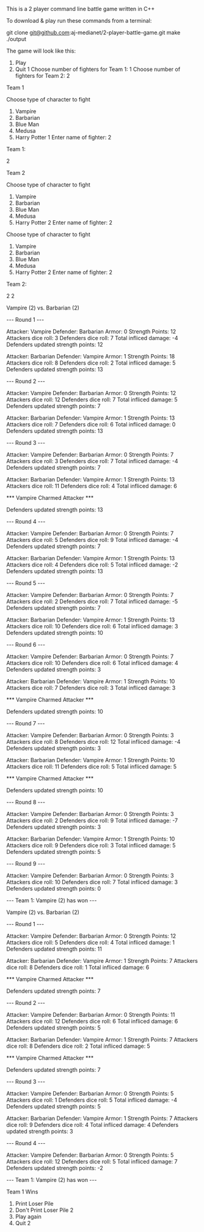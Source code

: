 This is a 2 player command line battle game written in C++

To download & play run these commands from a terminal:

git clone git@github.com:aj-medianet/2-player-battle-game.git
make
./output

The game will look like this:

1. Play
2. Quit
1
Choose number of fighters for Team 1: 1
Choose number of fighters for Team 2: 2

Team 1


Choose type of character to fight
1. Vampire
2. Barbarian
3. Blue Man
4. Medusa
5. Harry Potter
1
Enter name of fighter: 2

Team 1: 

2 


Team 2


Choose type of character to fight
1. Vampire
2. Barbarian
3. Blue Man
4. Medusa
5. Harry Potter
2
Enter name of fighter: 2


Choose type of character to fight
1. Vampire
2. Barbarian
3. Blue Man
4. Medusa
5. Harry Potter
2
Enter name of fighter: 2

Team 2: 

2 2 



Vampire (2) vs. Barbarian (2)

--- Round 1 ---

Attacker: Vampire
Defender: Barbarian Armor: 0 Strength Points: 12
Attackers dice roll: 3
Defenders dice roll: 7
Total infliced damage: -4
Defenders updated strength points: 12

Attacker: Barbarian
Defender: Vampire Armor: 1 Strength Points: 18
Attackers dice roll: 8
Defenders dice roll: 2
Total infliced damage: 5
Defenders updated strength points: 13

--- Round 2 ---

Attacker: Vampire
Defender: Barbarian Armor: 0 Strength Points: 12
Attackers dice roll: 12
Defenders dice roll: 7
Total infliced damage: 5
Defenders updated strength points: 7

Attacker: Barbarian
Defender: Vampire Armor: 1 Strength Points: 13
Attackers dice roll: 7
Defenders dice roll: 6
Total infliced damage: 0
Defenders updated strength points: 13

--- Round 3 ---

Attacker: Vampire
Defender: Barbarian Armor: 0 Strength Points: 7
Attackers dice roll: 3
Defenders dice roll: 7
Total infliced damage: -4
Defenders updated strength points: 7

Attacker: Barbarian
Defender: Vampire Armor: 1 Strength Points: 13
Attackers dice roll: 11
Defenders dice roll: 4
Total infliced damage: 6

*** Vampire Charmed Attacker ***

Defenders updated strength points: 13

--- Round 4 ---

Attacker: Vampire
Defender: Barbarian Armor: 0 Strength Points: 7
Attackers dice roll: 5
Defenders dice roll: 9
Total infliced damage: -4
Defenders updated strength points: 7

Attacker: Barbarian
Defender: Vampire Armor: 1 Strength Points: 13
Attackers dice roll: 4
Defenders dice roll: 5
Total infliced damage: -2
Defenders updated strength points: 13

--- Round 5 ---

Attacker: Vampire
Defender: Barbarian Armor: 0 Strength Points: 7
Attackers dice roll: 2
Defenders dice roll: 7
Total infliced damage: -5
Defenders updated strength points: 7

Attacker: Barbarian
Defender: Vampire Armor: 1 Strength Points: 13
Attackers dice roll: 10
Defenders dice roll: 6
Total infliced damage: 3
Defenders updated strength points: 10

--- Round 6 ---

Attacker: Vampire
Defender: Barbarian Armor: 0 Strength Points: 7
Attackers dice roll: 10
Defenders dice roll: 6
Total infliced damage: 4
Defenders updated strength points: 3

Attacker: Barbarian
Defender: Vampire Armor: 1 Strength Points: 10
Attackers dice roll: 7
Defenders dice roll: 3
Total infliced damage: 3

*** Vampire Charmed Attacker ***

Defenders updated strength points: 10

--- Round 7 ---

Attacker: Vampire
Defender: Barbarian Armor: 0 Strength Points: 3
Attackers dice roll: 8
Defenders dice roll: 12
Total infliced damage: -4
Defenders updated strength points: 3

Attacker: Barbarian
Defender: Vampire Armor: 1 Strength Points: 10
Attackers dice roll: 11
Defenders dice roll: 5
Total infliced damage: 5

*** Vampire Charmed Attacker ***

Defenders updated strength points: 10

--- Round 8 ---

Attacker: Vampire
Defender: Barbarian Armor: 0 Strength Points: 3
Attackers dice roll: 2
Defenders dice roll: 9
Total infliced damage: -7
Defenders updated strength points: 3

Attacker: Barbarian
Defender: Vampire Armor: 1 Strength Points: 10
Attackers dice roll: 9
Defenders dice roll: 3
Total infliced damage: 5
Defenders updated strength points: 5

--- Round 9 ---

Attacker: Vampire
Defender: Barbarian Armor: 0 Strength Points: 3
Attackers dice roll: 10
Defenders dice roll: 7
Total infliced damage: 3
Defenders updated strength points: 0


--- Team 1: Vampire (2) has won ---



Vampire (2) vs. Barbarian (2)

--- Round 1 ---

Attacker: Vampire
Defender: Barbarian Armor: 0 Strength Points: 12
Attackers dice roll: 5
Defenders dice roll: 4
Total infliced damage: 1
Defenders updated strength points: 11

Attacker: Barbarian
Defender: Vampire Armor: 1 Strength Points: 7
Attackers dice roll: 8
Defenders dice roll: 1
Total infliced damage: 6

*** Vampire Charmed Attacker ***

Defenders updated strength points: 7

--- Round 2 ---

Attacker: Vampire
Defender: Barbarian Armor: 0 Strength Points: 11
Attackers dice roll: 12
Defenders dice roll: 6
Total infliced damage: 6
Defenders updated strength points: 5

Attacker: Barbarian
Defender: Vampire Armor: 1 Strength Points: 7
Attackers dice roll: 8
Defenders dice roll: 2
Total infliced damage: 5

*** Vampire Charmed Attacker ***

Defenders updated strength points: 7

--- Round 3 ---

Attacker: Vampire
Defender: Barbarian Armor: 0 Strength Points: 5
Attackers dice roll: 1
Defenders dice roll: 5
Total infliced damage: -4
Defenders updated strength points: 5

Attacker: Barbarian
Defender: Vampire Armor: 1 Strength Points: 7
Attackers dice roll: 9
Defenders dice roll: 4
Total infliced damage: 4
Defenders updated strength points: 3

--- Round 4 ---

Attacker: Vampire
Defender: Barbarian Armor: 0 Strength Points: 5
Attackers dice roll: 12
Defenders dice roll: 5
Total infliced damage: 7
Defenders updated strength points: -2


--- Team 1: Vampire (2) has won ---



Team 1 Wins

1. Print Loser Pile
2. Don't Print Loser Pile
2
1. Play again
2. Quit
2
